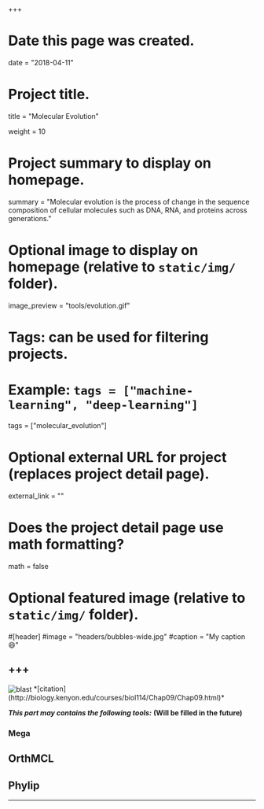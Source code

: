 +++
# Date this page was created.
date = "2018-04-11"

# Project title.
title = "Molecular Evolution"

weight = 10
# Project summary to display on homepage.
summary = "Molecular evolution is the process of change in the sequence composition of cellular molecules such as DNA, RNA, and proteins across generations."

# Optional image to display on homepage (relative to `static/img/` folder).
image_preview = "tools/evolution.gif"

# Tags: can be used for filtering projects.
# Example: `tags = ["machine-learning", "deep-learning"]`
tags = ["molecular_evolution"]

# Optional external URL for project (replaces project detail page).
external_link = ""


# Does the project detail page use math formatting?
math = false

# Optional featured image (relative to `static/img/` folder).
#[header]
#image = "headers/bubbles-wide.jpg"
#caption = "My caption :smile:"


+++
---
<img src="/img/tools/evolution.gif" alt="blast" align="center">
*[citation](http://biology.kenyon.edu/courses/biol114/Chap09/Chap09.html)*

***This part may contains the following tools:*** **(Will be filled in the future)**

### Mega

## OrthMCL

## Phylip




---